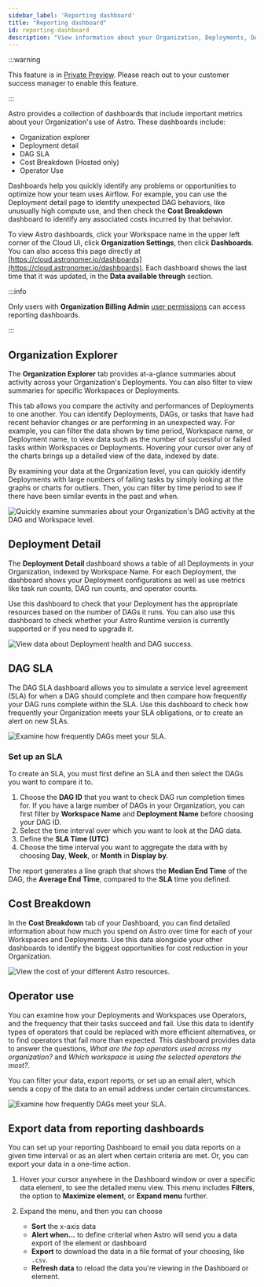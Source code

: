 ```yaml
---
sidebar_label: 'Reporting dashboard'
title: "Reporting dashboard"
id: reporting-dashboard
description: "View information about your Organization, Deployments, DAGs, and costs."
---
```


:::warning

This feature is in [Private Preview](https://docs.astronomer.io/astro/feature-previews). Please reach out to your customer success manager to enable this feature.

:::

Astro provides a collection of dashboards that include important metrics about your Organization's use of Astro. These dashboards include:

- Organization explorer
- Deployment detail
- DAG SLA
- Cost Breakdown (Hosted only)
- Operator Use

Dashboards help you quickly identify any problems or opportunities to optimize how your team uses Airflow. For example, you can use the Deployment detail page to identify unexpected DAG behaviors, like unusually high compute use, and then check the **Cost Breakdown** dashboard to identify any associated costs incurred by that behavior.

To view Astro dashboards, click your Workspace name in the upper left corner of the Cloud UI, click **Organization Settings**, then click **Dashboards**. You can also access this page directly at [https://cloud.astronomer.io/dashboards](https://cloud.astronomer.io/dashboards). Each dashboard shows the last time that it was updated, in the **Data available through** section.

:::info

Only users with **Organization Billing Admin** [user permissions](user-permissions.md#organization-roles) can access reporting dashboards.

:::

## Organization Explorer

The **Organization Explorer** tab provides at-a-glance summaries about activity across your Organization's Deployments. You can also filter to view summaries for specific Workspaces or Deployments.

This tab allows you compare the activity and performances of Deployments to one another. You can identify Deployments, DAGs, or tasks that have had recent behavior changes or are performing in an unexpected way. For example, you can filter the data shown by time period, Workspace name, or Deployment name, to view data such as the number of successful or failed tasks within Workspaces or Deployments. Hovering your cursor over any of the charts brings up a detailed view of the data, indexed by date.

By examining your data at the Organization level, you can quickly identify Deployments with large numbers of failing tasks by simply looking at the graphs or charts for outliers. Then, you can filter by time period to see if there have been similar events in the past and when.

![Quickly examine summaries about your Organization's DAG activity at the DAG and Workspace level.](/img/docs/dash-organization-overview.png)


## Deployment Detail

The **Deployment Detail** dashboard shows a table of all Deployments in your Organization, indexed by Workspace Name. For each Deployment, the dashboard shows your Deployment configurations as well as use metrics like task run counts, DAG run counts, and operator counts.

Use this dashboard to check that your Deployment has the appropriate resources based on the number of DAGs it runs. You can also use this dashboard to check whether your Astro Runtime version is currently supported or if you need to upgrade it.

![View data about Deployment health and DAG success.](/img/docs/dash-deployment-detail.png)

## DAG SLA

The DAG SLA dashboard allows you to simulate a service level agreement (SLA) for when a DAG should complete and then compare how frequently your DAG runs complete within the SLA. Use this dashboard to check how frequently your Organization meets your SLA obligations, or to create an alert on new SLAs.

![Examine how frequently DAGs meet your SLA.](/img/docs/dash-DAG-SLA.png)

### Set up an SLA

To create an SLA, you must first define an SLA and then select the DAGs you want to compare it to.

1. Choose the **DAG ID** that you want to check DAG run completion times for. If you have a large number of DAGs in your Organization, you can first filter by **Workspace Name** and **Deployment Name** before choosing your DAG ID.
2. Select the time interval over which you want to look at the DAG data.
3. Define the **SLA Time (UTC)**
4. Choose the time interval you want to aggregate the data with by choosing **Day**, **Week**, or **Month** in **Display by**.

The report generates a line graph that shows the **Median End Time** of the DAG, the **Average End Time**, compared to the **SLA** time you defined.

## Cost Breakdown
<HostedBadge/>

In the **Cost Breakdown** tab of your Dashboard, you can find detailed information about how much you spend on Astro over time for each of your Workspaces and Deployments. Use this data alongside your other dashboards to identify the biggest opportunities for cost reduction in your Organization.

![View the cost of your different Astro resources.](/img/docs/dash-cost-breakdown.png)

## Operator use

You can examine how your Deployments and Workspaces use Operators, and the frequency that their tasks succeed and fail. Use this data to identify types of operators that could be replaced with more efficient alternatives, or to find operators that fail more than expected. This dashboard provides data to answer the questions, *What are the top operators used across my organization?* and *Which workspace is using the selected operators the most?*.

You can filter your data, export reports, or set up an email alert, which sends a copy of the data to an email address under certain circumstances.

![Examine how frequently DAGs meet your SLA.](/img/docs/dash-DAG-SLA.png)

## Export data from reporting dashboards

You can set up your reporting Dashboard to email you data reports on a given time interval or as an alert when certain criteria are met. Or, you can export your data in a one-time action.

1. Hover your cursor anywhere in the Dashboard window or over a specific data element, to see the detailed menu view. This menu includes **Filters**, the option to **Maximize element**, or **Expand menu** further.

2. Expand the menu, and then you can choose
    - **Sort** the x-axis data
    - **Alert when...** to define criterial when Astro will send you a data export of the element or dashboard
    - **Export** to download the data in a file format of your choosing, like `.csv`.
    - **Refresh data** to reload the data you're viewing in the Dashboard or element.
